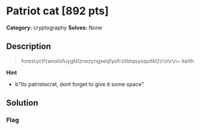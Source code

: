 # Patriot cat [892 pts]

**Category:** cryptography
**Solves:** None

## Description
>forestyctf{wnxlofuygktlznezyngxeqfyofrzitktqsysquitkt}\r\n\r\n~ keith

**Hint**
* b"Its patristocrat, dont forget to give it some space"

## Solution

### Flag


